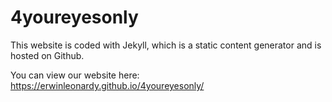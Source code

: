 # 4youreyesonly
<!-- ![screenshot](screenshots/home.png "Description goes here") -->

This website is coded with Jekyll, which is a static content generator and is hosted on Github.

You can view our website here: https://erwinleonardy.github.io/4youreyesonly/
